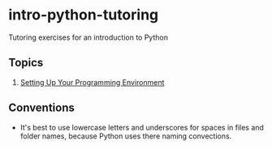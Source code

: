 # intro-python-tutoring
Tutoring exercises for an introduction to Python

## Topics

1. [Setting Up Your Programming Environment](setup_environment.md)

## Conventions

- It's best to use lowercase letters and underscores for spaces in files and folder names, because Python uses there naming convections.
